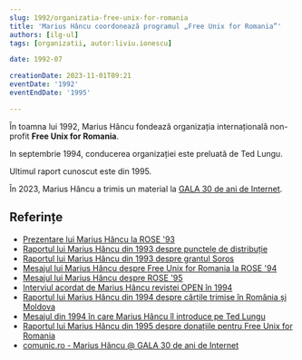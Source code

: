 ```yaml
---
slug: 1992/organizatia-free-unix-for-romania
title: 'Marius Hâncu coordonează programul „Free Unix for Romania”'
authors: [ilg-ul]
tags: [organizatii, autor:liviu.ionescu]

date: 1992-07

creationDate: 2023-11-01T09:21
eventDate: '1992'
eventEndDate: '1995'

---
```


În toamna lui 1992, Marius Hâncu fondează organizația internațională non-profit
**Free Unix for Romania**.

<!-- truncate -->

In septembrie 1994, conducerea organizației este preluată de Ted Lungu.

Ultimul raport cunoscut este din 1995.

În 2023, Marius Hâncu a trimis un material la
[GALA 30 de ani de Internet](/evenimente/2023/conferinta-dtc-30-ani-internet).

## Referințe

- [Prezentare lui Marius Hâncu la ROSE '93](/amintiri/1993/mhancu-mesaj-free-unix-rose93/)
- [Raportul lui Marius Hâncu din 1993 despre punctele de distribuție](/amintiri/1993/mhancu-distribution-centers/)
- [Raportul lui Marius Hâncu din 1993 despre grantul Soros](/amintiri/1993/mhancu-soros-grant/)
- [Mesajul lui Marius Hâncu despre Free Unix for Romania la ROSE '94](/amintiri/1994/mhancu-mesaj-free-unix-rose94/)
- [Mesajul lui Marius Hâncu despre ROSE '95](/amintiri/1995/mhancu-mesaj-jsq-rose95/)
- [Interviul acordat de Marius Hâncu revistei OPEN în 1994](/amintiri/1994/mhancu-interviu-revista-open/)
- [Raportul lui Marius Hâncu din 1994 despre cărțile trimise în România și Moldova](/amintiri/1994/mhancu-soros-books/)
- [Mesajul din 1994 în care Marius Hâncu îl introduce pe Ted Lungu](/amintiri/1994/mhancu-mesaj-ted-lungu/)
- [Raportul lui Marius Hâncu din 1995 despre donațiile pentru Free Unix for Romania](/amintiri/1995/mhancu-donation-drive)
- [comunic.ro - Marius Hâncu @ GALA 30 de ani de Internet](https://comunic.ro/marius-hancu-gala-30-de-ani-de-internet-ro-free-unix-for-romania-movement-managed-to-associate-people-of-great-talents-who-forgot-their-personal-interest-in-the-interest-of-a-modern-romania-i/)
